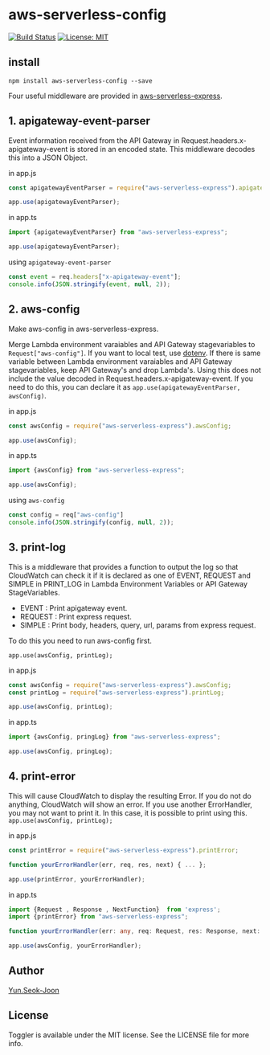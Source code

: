 # aws-serverless-config

[![Build Status](https://travis-ci.org/DevStarSJ/aws-serverless-config.svg?branch=master)](https://travis-ci.org/DevStarSJ/aws-serverless-config)
[![License: MIT](https://img.shields.io/badge/license-MIT-blue.svg?style=flat)](https://github.com/DevStarSJ/aws-serverless-config/blob/master/LICENSE)


## install

```
npm install aws-serverless-config --save
```


Four useful middleware are provided in [aws-serverless-express](https://github.com/awslabs/aws-serverless-express).


## 1. apigateway-event-parser

Event information received from the API Gateway in Request.headers.x-apigateway-event is stored in an encoded state.
This middleware decodes this into a JSON Object.


in app.js
```JavaScript
const apigatewayEventParser = require("aws-serverless-express").apigatewayEventParser;

app.use(apigatewayEventParser);
```

in app.ts
```TypeScript
import {apigatewayEventParser} from "aws-serverless-express";

app.use(apigatewayEventParser);
```

using `apigateway-event-parser`
```JavaScript
const event = req.headers["x-apigateway-event"];
console.info(JSON.stringify(event, null, 2));
```

## 2. aws-config

Make aws-config in aws-serverless-express.

Merge Lambda environment varaiables and API Gateway stagevariables to `Request["aws-config"]`.
If you want to local test, use [dotenv](https://www.npmjs.com/package/dotenv).
If there is same variable between Lambda environment varaiables and API Gateway stagevariables, keep API Gateway's and drop Lambda's.
Using this does not include the value decoded in Request.headers.x-apigateway-event.
If you need to do this, you can declare it as `app.use(apigatewayEventParser, awsConfig)`.


in app.js
```JavaScript
const awsConfig = require("aws-serverless-express").awsConfig;

app.use(awsConfig);
```

in app.ts
```TypeScript
import {awsConfig} from "aws-serverless-express";

app.use(awsConfig);
```

using `aws-config`
```JavaScript
const config = req["aws-config"]
console.info(JSON.stringify(config, null, 2));
```

## 3. print-log

This is a middleware that provides a function to output the log so that CloudWatch can check it if it is declared as one of EVENT, REQUEST and SIMPLE in PRINT_LOG in Lambda Environment Variables or API Gateway StageVariables.

- EVENT : Print apigateway event.
- REQUEST : Print express request.
- SIMPLE : Print body, headers, query, url, params from express request.

To do this you need to run aws-config first.

`app.use(awsConfig, printLog);`

in app.js
```JavaScript
const awsConfig = require("aws-serverless-express").awsConfig;
const printLog = require("aws-serverless-express").printLog;

app.use(awsConfig, printLog);
```

in app.ts
```TypeScript
import {awsConfig, pringLog} from "aws-serverless-express";

app.use(awsConfig, pringLog);
```

## 4. print-error

This will cause CloudWatch to display the resulting Error.
If you do not do anything, CloudWatch will show an error. If you use another ErrorHandler, you may not want to print it. In this case, it is possible to print using this.
`app.use(awsConfig, printLog);`

in app.js
```JavaScript
const printError = require("aws-serverless-express").printError;

function yourErrorHandler(err, req, res, next) { ... };

app.use(printError, yourErrorHandler);
```

in app.ts
```TypeScript
import {Request , Response , NextFunction}  from 'express';
import {printError} from "aws-serverless-express";

function yourErrorHandler(err: any, req: Request, res: Response, next: NextFunction) { ... };

app.use(awsConfig, yourErrorHandler);
```


## Author
[Yun.Seok-Joon](http://DevStarSJ.github.io)

## License
Toggler is available under the MIT license. See the LICENSE file for more info.